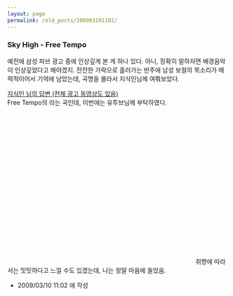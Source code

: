 ```yaml
---
layout: page
permalink: /old_posts/200903101102/
---
```


### Sky High - Free Tempo

예전에 삼성 파브 광고 중에 인상깊게 본 게 하나 있다. 아니, 정확히 말하자면 배경음악이 인상깊었다고 해야겠지. 잔잔한 가락으로 흘러가는 반주에 남성 보컬의 목소리가 매력적이어서 기억에 남았는데, 곡명을 몰라서 지식인님께 여쭤보았다.

<a href="http://kin.naver.com/detail/detail.php?d1id=3&amp;dir_id=30618&amp;eid=sy6MpVeJVc7h6G9cCgRLCp7ROvjLUAr9&amp;qb=xsS66iCxpLDtILnosObAvb7H&amp;enc=euc-kr">지식인 님의 답변 (전체 광고 동영상도 있음)<br/></a>
Free Tempo의 <Sky High>라는 곡인데, 이번에는 유투브님께 부탁하였다.

<object height="344" width="425"><embed allowfullscreen="true" allowscriptaccess="always" height="344" src="http://www.youtube.com/v/gAf56dP2tDM&amp;hl=ko&amp;fs=1" type="application/x-shockwave-flash" width="425"/></object>
취향에 따라서는 밋밋하다고 느낄 수도 있겠는데, 나는 정말 마음에 들었음.





- 2009/03/10 11:02 에 작성